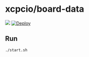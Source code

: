 # xcpcio/board-data

![](https://img.shields.io/github/repo-size/XCPCIO/board-data.svg)
[![Deploy](https://github.com/XCPCIO/board-data/actions/workflows/deploy.yml/badge.svg)](https://github.com/XCPCIO/board-data/actions/workflows/deploy.yml)

## Run

```bash
./start.sh
```
